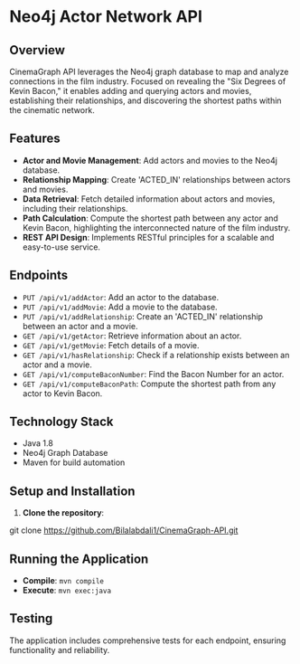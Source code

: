 # Neo4j Actor Network API

## Overview
CinemaGraph API leverages the Neo4j graph database to map and analyze connections in the film industry. Focused on revealing the "Six Degrees of Kevin Bacon," it enables adding and querying actors and movies, establishing their relationships, and discovering the shortest paths within the cinematic network.
## Features
- **Actor and Movie Management**: Add actors and movies to the Neo4j database.
- **Relationship Mapping**: Create 'ACTED_IN' relationships between actors and movies.
- **Data Retrieval**: Fetch detailed information about actors and movies, including their relationships.
- **Path Calculation**: Compute the shortest path between any actor and Kevin Bacon, highlighting the interconnected nature of the film industry.
- **REST API Design**: Implements RESTful principles for a scalable and easy-to-use service.

## Endpoints
- `PUT /api/v1/addActor`: Add an actor to the database.
- `PUT /api/v1/addMovie`: Add a movie to the database.
- `PUT /api/v1/addRelationship`: Create an 'ACTED_IN' relationship between an actor and a movie.
- `GET /api/v1/getActor`: Retrieve information about an actor.
- `GET /api/v1/getMovie`: Fetch details of a movie.
- `GET /api/v1/hasRelationship`: Check if a relationship exists between an actor and a movie.
- `GET /api/v1/computeBaconNumber`: Find the Bacon Number for an actor.
- `GET /api/v1/computeBaconPath`: Compute the shortest path from any actor to Kevin Bacon.

## Technology Stack
- Java 1.8
- Neo4j Graph Database
- Maven for build automation

## Setup and Installation
1. **Clone the repository**:

git clone https://github.com/Bilalabdali1/CinemaGraph-API.git



## Running the Application
- **Compile**: `mvn compile`
- **Execute**: `mvn exec:java`

## Testing
The application includes comprehensive tests for each endpoint, ensuring functionality and reliability. 

